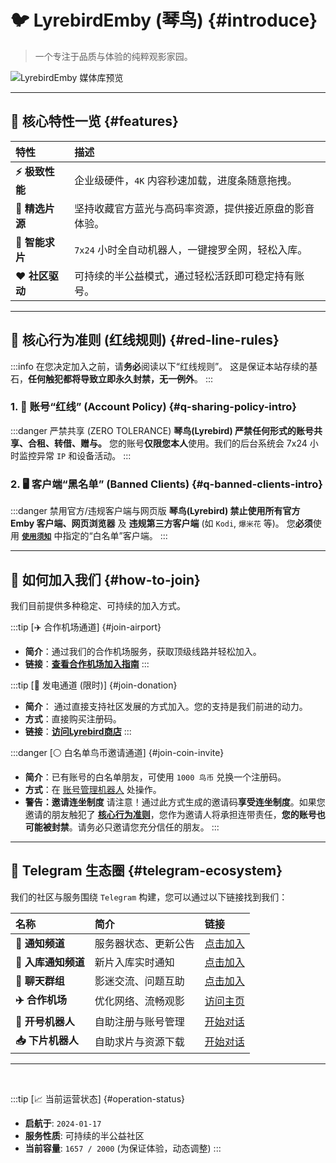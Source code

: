 # 🐦 LyrebirdEmby (琴鸟) {#introduce}

> 一个专注于品质与体验的纯粹观影家园。

![LyrebirdEmby 媒体库预览](/images/medialibpreview.png)

---

## 🚀 核心特性一览 {#features}

| 特性 | 描述 |
| :--- | :--- |
| **⚡️ 极致性能** | 企业级硬件，`4K` 内容秒速加载，进度条随意拖拽。|
| **💎 精选片源** | 坚持收藏官方蓝光与高码率资源，提供接近原盘的影音体验。|
| **🤖 智能求片** | `7x24` 小时全自动机器人，一键搜罗全网，轻松入库。|
| **❤️ 社区驱动** | 可持续的半公益模式，通过轻松活跃即可稳定持有账号。|

---

## 🚫 核心行为准则 (红线规则) {#red-line-rules}

:::info
在您决定加入之前，请**务必**阅读以下“红线规则”。
这是保证本站存续的基石，**任何触犯都将导致立即永久封禁，无一例外**。
:::

<a id="q-sharing-policy-intro"></a>
### 1. 🔑 账号“红线” (Account Policy) {#q-sharing-policy-intro}

:::danger 严禁共享 (ZERO TOLERANCE)
**琴鸟(Lyrebird) 严禁任何形式的账号共享、合租、转借、赠与。**
您的账号**仅限您本人**使用。我们的后台系统会 7x24 小时监控异常 `IP` 和设备活动。
:::

<a id="q-banned-clients-intro"></a>
### 2. 🖥️ 客户端“黑名单” (Banned Clients) {#q-banned-clients-intro}

:::danger 禁用官方/违规客户端与网页版
**琴鸟(Lyrebird) 禁止使用所有官方 Emby 客户端、网页浏览器** 及 **违规第三方客户端** (如 `Kodi`, `爆米花` 等)。
您**必须**使用 [**`使用须知`**](/5.community/faq) 中指定的“白名单”客户端。
:::

---

## 🤝 如何加入我们 {#how-to-join}

我们目前提供多种稳定、可持续的加入方式。

:::tip [✈️ 合作机场通道] {#join-airport}
* **简介**：通过我们的合作机场服务，获取顶级线路并轻松加入。
* **链接**：[**查看合作机场加入指南**](/3.partners/airport)
:::

:::tip [💖 发电通道 (限时)] {#join-donation}
* **简介**： 通过直接支持社区发展的方式加入。您的支持是我们前进的动力。
* **方式**：直接购买注册码。
* **链接**：[**访问Lyrebird商店**](https://store.lyrebirdemby.com)
:::

:::danger [⚪️ 白名单鸟币邀请通道] {#join-coin-invite}
* **简介**：已有账号的白名单朋友，可使用 `1000 鸟币` 兑换一个注册码。
* **方式**：在 [账号管理机器人](https://t.me/Lyrebird_bot) 处操作。
* **警告：邀请连坐制度**
    请注意！通过此方式生成的邀请码**享受连坐制度**。如果您邀请的朋友触犯了 [**核心行为准则**](/1.getting-started/rules)，您作为邀请人将承担连带责任，**您的账号也可能被封禁**。请务必只邀请您充分信任的朋友。
:::

---

## 💬 Telegram 生态圈 {#telegram-ecosystem}

我们的社区与服务围绕 `Telegram` 构建，您可以通过以下链接找到我们：

| 名称 | 简介 | 链接 |
| :--- | :--- | :--- |
| **📢 通知频道** | 服务器状态、更新公告 | [点击加入](https://t.me/lyrebirdchannel) |
| **🔔 入库通知频道** | 新片入库实时通知 | [点击加入](https://t.me/+uRtbtU9gjcgwMTFl) |
| **💬 聊天群组** | 影迷交流、问题互助 | [点击加入](https://t.me/+8X2ZFrDPq5lkYTU1) |
| **✈️ 合作机场** | 优化网络、流畅观影 | [访问主页](https://dash.lyrebird.cloud) |
| **🤖 开号机器人** | 自助注册与账号管理 | [开始对话](https://t.me/Lyrebird_bot) |
| **📥 下片机器人** | 自助求片与资源下载 | [开始对话](https://t.me/Lyrebird_download_bot) |

---

<br>

:::tip [📈 当前运营状态] {#operation-status}
* **启航于**: `2024-01-17`
* **服务性质**: 可持续的半公益社区
* **当前容量**: `1657 / 2000` (为保证体验，动态调整)
:::